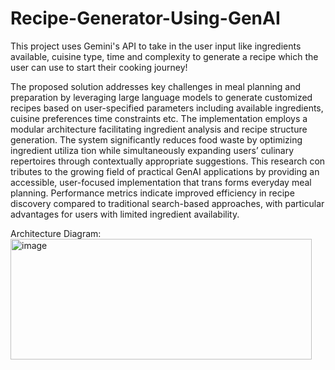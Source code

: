 # Recipe-Generator-Using-GenAI
This project uses Gemini's API to take in the user input like ingredients available, cuisine type, time and complexity to generate a recipe which the user can use to start their cooking journey! 

The
 proposed solution addresses key challenges in meal planning and
 preparation by leveraging large language models to generate
 customized recipes based on user-specified parameters including
 available ingredients, cuisine preferences time constraints etc.
 The implementation employs a modular architecture facilitating
 ingredient analysis and recipe structure generation. The system
 significantly reduces food waste by optimizing ingredient utiliza
tion while simultaneously expanding users’ culinary repertoires
 through contextually appropriate suggestions. This research con
tributes to the growing field of practical GenAI applications by
 providing an accessible, user-focused implementation that trans
forms everyday meal planning. Performance metrics indicate
 improved efficiency in recipe discovery compared to traditional
 search-based approaches, with particular advantages for users
 with limited ingredient availability.

Architecture Diagram:
<img width="482" height="193" alt="image" src="https://github.com/user-attachments/assets/fa6fc31e-2aa5-44ff-9468-c7bacf6ff982" />
